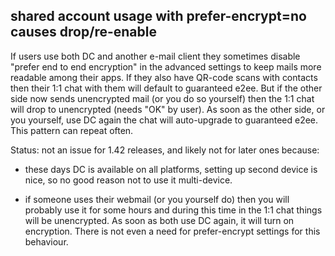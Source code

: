 

## shared account usage with prefer-encrypt=no causes drop/re-enable 

If users use both DC and another e-mail client they sometimes
disable "prefer end to end encryption" in the advanced settings
to keep mails more readable among their apps. 
If they also have QR-code scans with contacts
then their 1:1 chat with them will default to guaranteed e2ee. 
But if the other side now sends unencrypted mail (or you do so yourself)
then the 1:1 chat will drop to unencrypted (needs "OK" by user). 
As soon as the other side, or you yourself, use DC again
the chat will auto-upgrade to guaranteed e2ee.  
This pattern can repeat often. 

Status: not an issue for 1.42 releases, and likely not for later ones because:

- these days DC is available on all platforms, setting up second device
  is nice, so no good reason not to use it multi-device.

- if someone uses their webmail (or you yourself do)
  then you will probably use it for some hours
  and during this time in the 1:1 chat things will be unencrypted. 
  As soon as both use DC again, it will turn on encryption. 
  There is not even a need for prefer-encrypt settings for this behaviour. 
